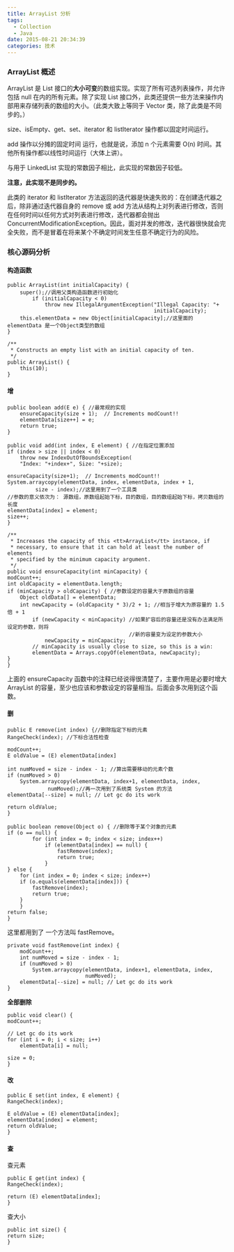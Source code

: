 ```yaml
---
title: ArrayList 分析
tags:
  - Collection
  - Java
date: 2015-08-21 20:34:39
categories: 技术
---
```


### ArrayList 概述

ArrayList 是 List 接口的**大小可变**的数组实现。实现了所有可选列表操作，并允许包括 null 在内的所有元素。除了实现 List 接口外，此类还提供一些方法来操作内部用来存储列表的数组的大小。（此类大致上等同于 Vector 类，除了此类是不同步的。）

size、isEmpty、get、set、iterator 和 listIterator 操作都以固定时间运行。

add 操作以分摊的固定时间 运行，也就是说，添加 n 个元素需要 O(n) 时间。其他所有操作都以线性时间运行（大体上讲）。

与用于 LinkedList 实现的常数因子相比，此实现的常数因子较低。

**注意，此实现不是同步的。**

此类的 iterator 和 listIterator 方法返回的迭代器是快速失败的：在创建迭代器之后，除非通过迭代器自身的 remove 或 add 方法从结构上对列表进行修改，否则在任何时间以任何方式对列表进行修改，迭代器都会抛出 ConcurrentModificationException。因此，面对并发的修改，迭代器很快就会完全失败，而不是冒着在将来某个不确定时间发生任意不确定行为的风险。

### 核心源码分析

#### 构造函数

	public ArrayList(int initialCapacity) {
		super();//调用父类构造函数进行初始化
	        if (initialCapacity < 0)
	            throw new IllegalArgumentException("Illegal Capacity: "+
	                                               initialCapacity);
		this.elementData = new Object[initialCapacity];//这里面的 elementData 是一个Object类型的数组
    }

    /**
     * Constructs an empty list with an initial capacity of ten.
     */
    public ArrayList() {
		this(10);
    }

#### 增

	public boolean add(E e) { //最常规的实现
		ensureCapacity(size + 1);  // Increments modCount!!
		elementData[size++] = e;
		return true;
    }

	public void add(int index, E element) { //在指定位置添加
	if (index > size || index < 0)
	    throw new IndexOutOfBoundsException(
		"Index: "+index+", Size: "+size);

	ensureCapacity(size+1);  // Increments modCount!!
	System.arraycopy(elementData, index, elementData, index + 1,
			 size - index);//这里用到了一个工具类
	//参数的意义依次为： 源数组，原数组起始下标，目的数组，目的数组起始下标，拷贝数组的长度
	elementData[index] = element;
	size++;
    }

	/**
     * Increases the capacity of this <tt>ArrayList</tt> instance, if
     * necessary, to ensure that it can hold at least the number of elements
     * specified by the minimum capacity argument.
     */
    public void ensureCapacity(int minCapacity) {
	modCount++;
	int oldCapacity = elementData.length;
	if (minCapacity > oldCapacity) { //参数设定的容量大于原数组的容量
	    Object oldData[] = elementData;
	    int newCapacity = (oldCapacity * 3)/2 + 1; //相当于增大为原容量的 1.5 倍 + 1
    	    if (newCapacity < minCapacity) //如果扩容后的容量还是没有办法满足所设定的参数，则将
							   			   //新的容量变为设定的参数大小
				newCapacity = minCapacity;
            // minCapacity is usually close to size, so this is a win:
            elementData = Arrays.copyOf(elementData, newCapacity);
	}
    }

上面的 ensureCapacity 函数中的注释已经说得很清楚了，主要作用是必要时增大 ArrayList 的容量，至少也应该和参数设定的容量相当。后面会多次用到这个函数。

#### 删

	public E remove(int index) {//删除指定下标的元素
	RangeCheck(index); //下标合法性检查

	modCount++;
	E oldValue = (E) elementData[index]

	int numMoved = size - index - 1; //算出需要移动的元素个数
	if (numMoved > 0)
	    System.arraycopy(elementData, index+1, elementData, index,
			     numMoved);//再一次用到了系统类 System 的方法
	elementData[--size] = null; // Let gc do its work

	return oldValue;
    }

 	public boolean remove(Object o) { //删除等于某个对象的元素
	if (o == null) {
            for (int index = 0; index < size; index++)
				if (elementData[index] == null) {
				    fastRemove(index);
				    return true;
				}
	} else {
	    for (int index = 0; index < size; index++)
		if (o.equals(elementData[index])) {
		    fastRemove(index);
		    return true;
		}
        }
	return false;
    }

这里都用到了 一个方法叫 fastRemove。

	private void fastRemove(int index) {
        modCount++;
        int numMoved = size - index - 1;
        if (numMoved > 0)
            System.arraycopy(elementData, index+1, elementData, index,
                             numMoved);
        elementData[--size] = null; // Let gc do its work
    }

**全部删除**

	public void clear() {
	modCount++;

	// Let gc do its work
	for (int i = 0; i < size; i++)
	    elementData[i] = null;

	size = 0;
    }

#### 改

	public E set(int index, E element) {
	RangeCheck(index);

	E oldValue = (E) elementData[index];
	elementData[index] = element;
	return oldValue;
    }

#### 查

查元素

 	public E get(int index) {
	RangeCheck(index);

	return (E) elementData[index];
    }

查大小

	public int size() {
	return size;
    }